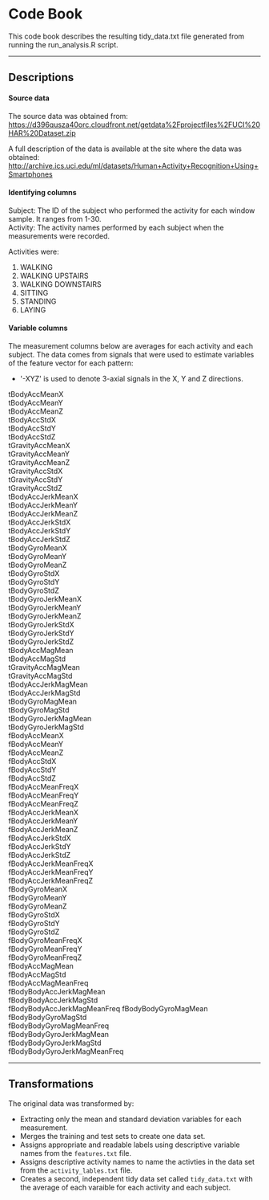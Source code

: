 # Code Book  

This code book describes the resulting tidy_data.txt file generated from running the run_analysis.R script. 

---

## Descriptions 

#### Source data  

The source data was obtained from:  
  https://d396qusza40orc.cloudfront.net/getdata%2Fprojectfiles%2FUCI%20HAR%20Dataset.zip

A full description of the data is available at the site where the data was obtained:   
  http://archive.ics.uci.edu/ml/datasets/Human+Activity+Recognition+Using+Smartphones 

#### Identifying columns 

Subject: The ID of the subject who performed the activity for each window sample. It ranges from 1-30.  
Activity: The activity names performed by each subject when the measurements were recorded.

Activities were:
1. WALKING 
2. WALKING UPSTAIRS
3. WALKING DOWNSTAIRS
4. SITTING 
5. STANDING
6. LAYING

#### Variable columns
The measurement columns below are averages for each activity and each subject. 
The data comes from signals that were used to estimate variables of the feature vector for each pattern: 
  * '-XYZ' is used to denote 3-axial signals in the X, Y and Z directions.

tBodyAccMeanX                
tBodyAccMeanY                
tBodyAccMeanZ               
tBodyAccStdX                 
tBodyAccStdY                 
tBodyAccStdZ                 
tGravityAccMeanX             
tGravityAccMeanY            
tGravityAccMeanZ             
tGravityAccStdX             
tGravityAccStdY              
tGravityAccStdZ              
tBodyAccJerkMeanX           
tBodyAccJerkMeanY            
tBodyAccJerkMeanZ            
tBodyAccJerkStdX             
tBodyAccJerkStdY             
tBodyAccJerkStdZ            
tBodyGyroMeanX               
tBodyGyroMeanY               
tBodyGyroMeanZ               
tBodyGyroStdX                
tBodyGyroStdY               
tBodyGyroStdZ                
tBodyGyroJerkMeanX           
tBodyGyroJerkMeanY           
tBodyGyroJerkMeanZ           
tBodyGyroJerkStdX           
tBodyGyroJerkStdY            
tBodyGyroJerkStdZ            
tBodyAccMagMean              
tBodyAccMagStd               
tGravityAccMagMean          
tGravityAccMagStd            
tBodyAccJerkMagMean          
tBodyAccJerkMagStd           
tBodyGyroMagMean             
tBodyGyroMagStd             
tBodyGyroJerkMagMean         
tBodyGyroJerkMagStd          
fBodyAccMeanX                
fBodyAccMeanY                
fBodyAccMeanZ               
fBodyAccStdX                 
fBodyAccStdY                 
fBodyAccStdZ                 
fBodyAccMeanFreqX            
fBodyAccMeanFreqY           
fBodyAccMeanFreqZ            
fBodyAccJerkMeanX            
fBodyAccJerkMeanY            
fBodyAccJerkMeanZ            
fBodyAccJerkStdX            
fBodyAccJerkStdY             
fBodyAccJerkStdZ            
fBodyAccJerkMeanFreqX        
fBodyAccJerkMeanFreqY        
fBodyAccJerkMeanFreqZ       
fBodyGyroMeanX               
fBodyGyroMeanY               
fBodyGyroMeanZ               
fBodyGyroStdX                
fBodyGyroStdY               
fBodyGyroStdZ            
fBodyGyroMeanFreqX           
fBodyGyroMeanFreqY           
fBodyGyroMeanFreqZ           
fBodyAccMagMean             
fBodyAccMagStd           
fBodyAccMagMeanFreq       
fBodyBodyAccJerkMagMean      
fBodyBodyAccJerkMagStd   
fBodyBodyAccJerkMagMeanFreq 
fBodyBodyGyroMagMean     
fBodyBodyGyroMagStd         
fBodyBodyGyroMagMeanFreq     
fBodyBodyGyroJerkMagMean    
fBodyBodyGyroJerkMagStd    
fBodyBodyGyroJerkMagMeanFreq

---

## Transformations   

The original data was transformed by:
* Extracting only the mean and standard deviation variables for each measurement.
* Merges the training and test sets to create one data set.
* Assigns appropriate and readable labels using descriptive variable names from the `features.txt` file.
* Assigns descriptive activity names to name the activties in the data set from the `activity_lables.txt` file.
* Creates a second, independent tidy data set called `tidy_data.txt` with the average of each varaible for each activity and each subject. 
